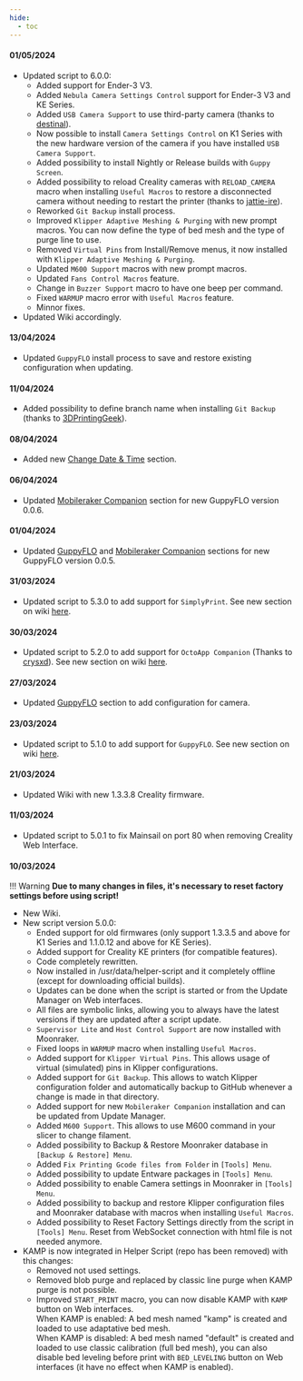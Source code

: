 ```yaml
---
hide:
  - toc
---
```

#### 01/05/2024

- Updated script to 6.0.0:
    * Added support for Ender-3 V3.
    * Added `Nebula Camera Settings Control` support for Ender-3 V3 and KE Series.
    * Added `USB Camera Support` to use third-party camera (thanks to [destinal](https://www.reddit.com/user/destinal/?rdt=44404)).
    * Now possible to install `Camera Settings Control` on K1 Series with the new hardware version of the camera if you have installed `USB Camera Support`.
    * Added possibility to install Nightly or Release builds with `Guppy Screen`.
    * Added possibility to reload Creality cameras with `RELOAD_CAMERA` macro when installing `Useful Macros` to restore a disconnected camera without needing to restart the printer (thanks to [jattie-ire](https://github.com/jattie-ire)).
    * Reworked `Git Backup` install process.
    * Improved `Klipper Adaptive Meshing & Purging` with new prompt macros. You can now define the type of bed mesh and the type of purge line to use.
    * Removed `Virtual Pins` from Install/Remove menus, it now installed with `Klipper Adaptive Meshing & Purging`.
    * Updated `M600 Support` macros with new prompt macros.
    * Updated `Fans Control Macros` feature.
    * Change in `Buzzer Support` macro to have one beep per command.
    * Fixed `WARMUP` macro error with `Useful Macros` feature.
    * Minnor fixes.
- Updated Wiki accordingly.

#### 13/04/2024

- Updated `GuppyFLO` install process to save and restore existing configuration when updating.

#### 11/04/2024

- Added possibility to define branch name when installing `Git Backup` (thanks to [3DPrintingGeek](https://github.com/3DPrintingGeek)).

#### 08/04/2024

- Added new [Change Date & Time](firmwares/change-date-and-time.md) section.

#### 06/04/2024

- Updated [Mobileraker Companion](helper-script/mobileraker-companion.md) section for new GuppyFLO version 0.0.6.

#### 01/04/2024

- Updated [GuppyFLO](helper-script/guppyflo.md) and [Mobileraker Companion](helper-script/mobileraker-companion.md) sections for new GuppyFLO version 0.0.5.

#### 31/03/2024

  - Updated script to 5.3.0 to add support for `SimplyPrint`. See new section on wiki [here](helper-script/simplyprint.md).
  
#### 30/03/2024

  - Updated script to 5.2.0 to add support for `OctoApp Companion` (Thanks to [crysxd](https://github.com/crysxd)). See new section on wiki [here](helper-script/octoapp-companion.md).

#### 27/03/2024

- Updated [GuppyFLO](helper-script/guppyflo.md) section to add configuration for camera.

#### 23/03/2024

  - Updated script to 5.1.0 to add support for `GuppyFLO`. See new section on wiki [here](helper-script/guppyflo.md).

#### 21/03/2024

  - Updated Wiki with new 1.3.3.8 Creality firmware.

#### 11/03/2024

  - Updated script to 5.0.1 to fix Mainsail on port 80 when removing Creality Web Interface.

#### 10/03/2024

!!! Warning
    **Due to many changes in files, it's necessary to reset factory settings before using script!**

  - New Wiki.
  - New script version 5.0.0:
    * Ended support for old firmwares (only support 1.3.3.5 and above for K1 Series and 1.1.0.12 and above for KE Series).
    * Added support for Creality KE printers (for compatible features).
    * Code completely rewritten.
    * Now installed in /usr/data/helper-script and it completely offline (except for downloading official builds).
    * Updates can be done when the script is started or from the Update Manager on Web interfaces.
    * All files are symbolic links, allowing you to always have the latest versions if they are updated after a script update.
    * `Supervisor Lite` and `Host Control Support` are now installed with Moonraker.
    * Fixed loops in `WARMUP` macro when installing `Useful Macros`.
    * Added support for `Klipper Virtual Pins`. This allows usage of virtual (simulated) pins in Klipper configurations.
    * Added support for `Git Backup`. This allows to watch Klipper configuration folder and automatically backup to GitHub whenever a change is made in that directory.
    * Added support for new `Mobileraker Companion` installation and can be updated from Update Manager.
    * Added `M600 Support`. This allows to use M600 command in your slicer to change filament.
    * Added possibility to Backup & Restore Moonraker database in `[Backup & Restore] Menu`.
    * Added `Fix Printing Gcode files from Folder` in `[Tools] Menu`.
    * Added possibility to update Entware packages in `[Tools] Menu`.
    * Added possibility to enable Camera settings in Moonraker in `[Tools] Menu`.
    * Added possibility to backup and restore Klipper configuration files and Moonraker database with macros when installing `Useful Macros`.
    * Added possibility to Reset Factory Settings directly from the script in `[Tools] Menu`. Reset from WebSocket connection with html file is not needed anymore.
  - KAMP is now integrated in Helper Script (repo has been removed) with this changes:
    * Removed not used settings.
    * Removed blob purge and replaced by classic line purge when KAMP purge is not possible.
    * Improved `START_PRINT` macro, you can now disable KAMP with `KAMP` button on Web interfaces.<br>
      When KAMP is enabled: A bed mesh named "kamp" is created and loaded to use adaptative bed mesh.<br>
      When KAMP is disabled: A bed mesh named "default" is created and loaded to use classic calibration (full bed mesh), you can also disable bed leveling before print with `BED_LEVELING` button on Web interfaces (it have no effect when KAMP is enabled).

<br />
